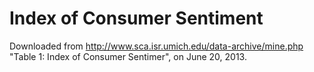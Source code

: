 # Index of Consumer Sentiment

Downloaded from http://www.sca.isr.umich.edu/data-archive/mine.php "Table 1: Index of Consumer Sentimer", on June 20, 2013.

